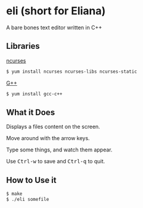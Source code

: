 # eli (short for Eliana)

A bare bones text editor written in C++

## Libraries

[ncurses](https://www.gnu.org/software/ncurses/ncurses.html)

```bash
$ yum install ncurses ncurses-libs ncurses-static
```

[G++](http://gcc.gnu.org/)

```bash
$ yum install gcc-c++
```

## What it Does

Displays a files content on the screen.

Move around with the arrow keys.

Type some things, and watch them appear.

Use <kbd>Ctrl-w</kbd> to save and <kbd>Ctrl-q</kbd> to quit.

## How to Use it

```bash
$ make
$ ./eli somefile
```
